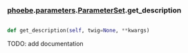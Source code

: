 ### [phoebe](phoebe.md).[parameters](phoebe.parameters.md).[ParameterSet](phoebe.parameters.ParameterSet.md).get_description

```py

def get_description(self, twig=None, **kwargs)

```



TODO: add documentation


